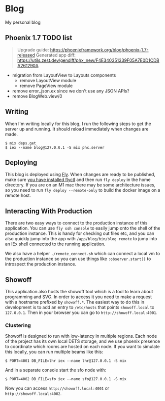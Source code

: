 # Blog

My personal blog

## Phoenix 1.7 TODO list

> Upgrade guide: https://phoenixframework.org/blog/phoenix-1.7-released
> Generated app diff: https://utils.zest.dev/gendiff/phx_new/F4E340351339F05A7E0D1CDBA261290A

* migration from LayoutView to Layouts components
  * remove LayoutView module
  * remove PageView module
* remove error_json.ex since we don't use any JSON APIs?
* remove BlogWeb.view/0

## Writing

When I'm writing locally for this blog, I run the following steps to get the server up and running.
It should reload immediately when changes are made.

```shell
$ mix deps.get
$ iex --name blog@127.0.0.1 -S mix phx.server
```

## Deploying

This blog is deployed using [Fly](https://fly.io).
When changes are ready to be published, make sure [you have installed flyctl](https://fly.io/docs/hands-on/installing/) and then run `fly deploy` in the home directory.
If you are on an M1 mac there may be some architecture issues, so you need to run `fly deploy --remote-only` to build the docker image on a remote host.

## Interacting With Production

There are two easy ways to connect to the production instance of this application.
You can use `fly ssh console` to easily jump onto the shell of the production instance.
This is handy for checking out files etc, and you can also quickly jump into the app with `/app/blog/bin/blog remote` to jump into an IEx shell connected to the running application.

We also have a helper `./remote_connect.sh` which can connect a local vm to the production instance so you can use things like `:observer.start()` to introspect the production instance.

## Showoff

This application also hosts the showoff tool which is a tool to learn about programming and SVG.
In order to access it you need to make a request with a hostname prefixed by `showoff.*`.
The easiest way to do this in development is to add an entry to `/etc/hosts` that points `showoff.local` to `127.0.0.1`.
Then in your browser you can go to `http://showoff.local:4001`.

### Clustering

Showoff is designed to run with low-latency in multiple regions. Each node of the project has its own local
DETS storage, and we use phoenix presence to coordinate which rooms are hosted on each node. If you want
to simulate this locally, you can run multiple beams like this:

```
$ PORT=4001 DB_FILE=lhr iex --name lhr@127.0.0.1 -S mix
```

And in a separate console start the sfo node with:

```
$ PORT=4002 DB_FILE=sfo iex --name sfo@127.0.0.1 -S mix
```

Now you can access `http://showoff.local:4001` or `http://showoff.local:4002`.
